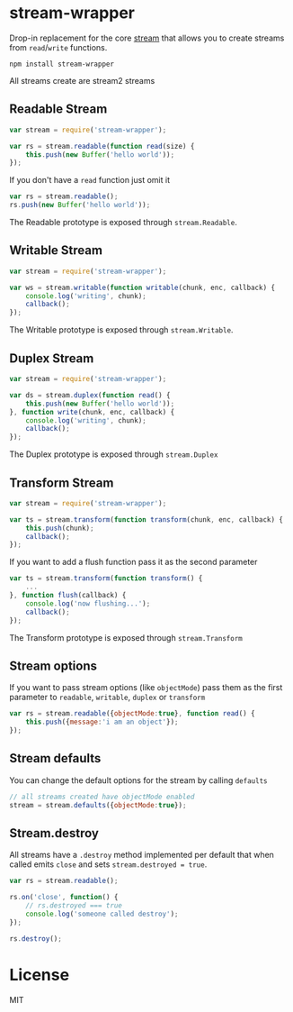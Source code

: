 # stream-wrapper

Drop-in replacement for the core [stream](http://nodejs.org/api/stream.html)
that allows you to create streams from `read`/`write` functions.

	npm install stream-wrapper

All streams create are stream2 streams

## Readable Stream

``` js
var stream = require('stream-wrapper');

var rs = stream.readable(function read(size) {
	this.push(new Buffer('hello world'));
});
```

If you don't have a `read` function just omit it

``` js
var rs = stream.readable();
rs.push(new Buffer('hello world'));
```

The Readable prototype is exposed through `stream.Readable`.

## Writable Stream

``` js
var stream = require('stream-wrapper');

var ws = stream.writable(function writable(chunk, enc, callback) {
	console.log('writing', chunk);
	callback();
});
```

The Writable prototype is exposed through `stream.Writable`.

## Duplex Stream

``` js
var stream = require('stream-wrapper');

var ds = stream.duplex(function read() {
	this.push(new Buffer('hello world'));
}, function write(chunk, enc, callback) {
	console.log('writing', chunk);
	callback();
});
```

The Duplex prototype is exposed through `stream.Duplex`

## Transform Stream

``` js
var stream = require('stream-wrapper');

var ts = stream.transform(function transform(chunk, enc, callback) {
	this.push(chunk);
	callback();
});
```

If you want to add a flush function pass it as the second parameter

``` js
var ts = stream.transform(function transform() {
	...
}, function flush(callback) {
	console.log('now flushing...');
	callback();
});
```

The Transform prototype is exposed through `stream.Transform`

## Stream options

If you want to pass stream options (like `objectMode`) pass them as the first
parameter to `readable`, `writable`, `duplex` or `transform`

``` js
var rs = stream.readable({objectMode:true}, function read() {
	this.push({message:'i am an object'});
});
```

## Stream defaults

You can change the default options for the stream by calling `defaults`

``` js
// all streams created have objectMode enabled
stream = stream.defaults({objectMode:true});
```

## Stream.destroy

All streams have a `.destroy` method implemented per default that when called
emits `close` and sets `stream.destroyed = true`.

``` js
var rs = stream.readable();

rs.on('close', function() {
	// rs.destroyed === true
	console.log('someone called destroy');
});

rs.destroy();
```

# License

MIT